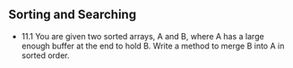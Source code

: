 ## Sorting and Searching

- 11.1 You are given two sorted arrays, A and B, where A has a large enough buffer at the end to hold B. Write a method to merge B into A in sorted order.
